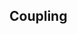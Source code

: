 ##  Coupling


<!-- <h3 class="fragment" data-fragment-index="1">Interact with one piece of DOM</h3>
<h3 class="fragment" data-fragment-index="2">Then update another DOM element</h3>
<h3 class="fragment" data-fragment-index="3">Then another DOM element</h3>
<h3 class="fragment" data-fragment-index="4">Then recalculate DOM elements to update the total.</h3>

<p class="fragment" data-fragment-index="5">Github Issues example.</p>


<h2 class="fragment " data-fragment-index="6">There's a better way</h2>
 -->
